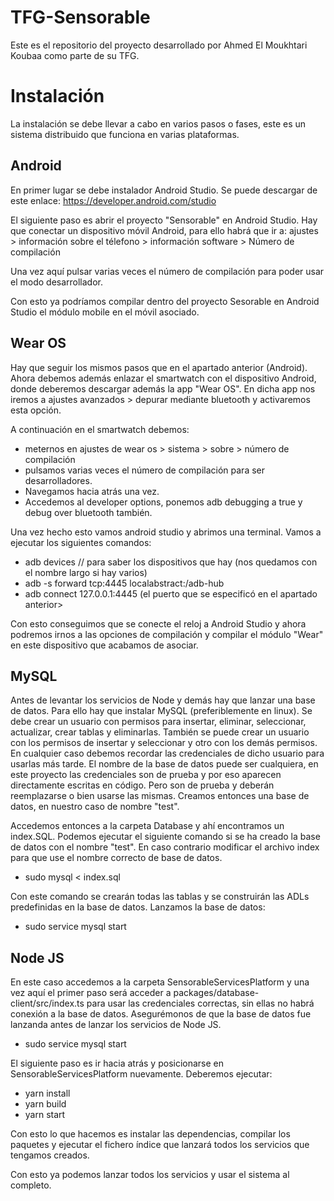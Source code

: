 # TFG-Sensorable
Este es el repositorio del proyecto desarrollado por Ahmed El Moukhtari Koubaa como parte de su TFG.

# Instalación
La instalación se debe llevar a cabo en varios pasos o fases, este es un sistema distribuido que funciona
en varias plataformas.

## Android
En primer lugar se debe instalador Android Studio. Se puede descargar de este enlace:
https://developer.android.com/studio

El siguiente paso es abrir el proyecto "Sensorable" en Android Studio.
Hay que conectar un dispositivo móvil Android, para ello habrá que ir a:
ajustes > información sobre el télefono > información software > Número de compilación

Una vez aquí pulsar varias veces el número de compilación para poder usar el modo desarrollador.

Con esto ya podríamos compilar dentro del proyecto Sesorable en Android Studio el módulo mobile en el móvil asociado.

## Wear OS
Hay que seguir los mismos pasos que en el apartado anterior (Android). Ahora debemos además enlazar el 
smartwatch con el dispositivo Android, donde deberemos descargar además la app "Wear OS". En dicha app
nos iremos a ajustes avanzados > depurar mediante bluetooth y activaremos esta opción.

A continuación en el smartwatch debemos:
- meternos en ajustes de wear os > sistema > sobre > número de compilación 
- pulsamos varias veces el número de compilación para ser desarrolladores.
- Navegamos hacia atrás una vez.
- Accedemos al developer options, ponemos adb debugging a true y debug over bluetooth también.

Una vez hecho esto vamos android studio y abrimos una terminal. Vamos a ejecutar los siguientes comandos:
- adb devices // para saber los dispositivos que hay (nos quedamos con el nombre largo si hay varios)
- adb  -s <id del device que se quiere usar> forward tcp:4445 localabstract:/adb-hub
- adb connect 127.0.0.1:4445 (el puerto que se especificó en el apartado anterior>

Con esto conseguimos que se conecte el reloj a Android Studio y ahora podremos irnos a las opciones de compilación 
y compilar el módulo "Wear" en este dispositivo que acabamos de asociar.

## MySQL
Antes de levantar los servicios de Node y demás hay que lanzar una base de datos. 
Para ello hay que instalar MySQL (preferiblemente en linux). Se debe crear un usuario
con permisos para insertar, eliminar, seleccionar, actualizar, crear tablas y eliminarlas.
También se puede crear un usuario con los permisos de insertar y seleccionar y otro con los demás permisos. 
En cualquier caso debemos recordar las credenciales de dicho usuario para usarlas más tarde.
El nombre de la base de datos puede ser cualquiera, en este proyecto las credenciales son de prueba y
por eso aparecen directamente escritas en código. Pero son de prueba y deberán reemplazarse o bien usarse las mismas.
Creamos entonces una base de datos, en nuestro caso de nombre "test".

Accedemos entonces a la carpeta Database y ahí encontramos un index.SQL. Podemos ejecutar el siguiente comando
si se ha creado la base de datos con el nombre "test". En caso contrario modificar el archivo index para que use el nombre 
correcto de base de datos.

- sudo mysql < index.sql

Con este comando se crearán todas las tablas y se construirán las ADLs predefinidas en la base de datos.
Lanzamos la base de datos:
- sudo service mysql start

## Node JS
En este caso accedemos a la carpeta SensorableServicesPlatform
y una vez aquí el primer paso será acceder a packages/database-client/src/index.ts
para usar las credenciales correctas, sin ellas no habrá conexión a la base de datos. 
Asegurémonos de que la base de datos fue lanzanda antes de lanzar los servicios de Node JS.
- sudo service mysql start

El siguiente paso es ir hacia atrás y posicionarse en SensorableServicesPlatform nuevamente.
Deberemos ejecutar: 
- yarn install
- yarn build
- yarn start

Con esto lo que hacemos es instalar las dependencias, compilar los paquetes y ejecutar el fichero índice 
que lanzará todos los servicios que tengamos creados.

Con esto ya podemos lanzar todos los servicios y usar el sistema al completo.
